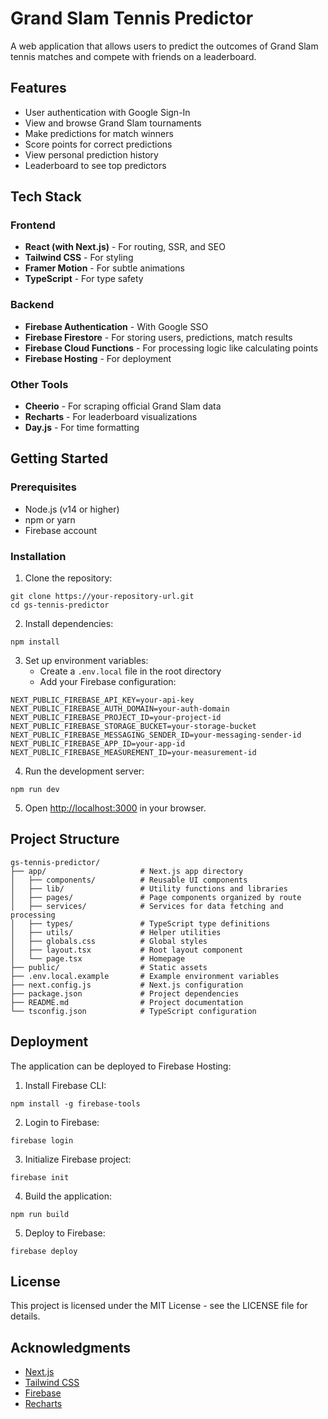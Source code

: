 # Grand Slam Tennis Predictor

A web application that allows users to predict the outcomes of Grand Slam tennis matches and compete with friends on a leaderboard.

## Features

- User authentication with Google Sign-In
- View and browse Grand Slam tournaments
- Make predictions for match winners
- Score points for correct predictions
- View personal prediction history
- Leaderboard to see top predictors

## Tech Stack

### Frontend
- **React (with Next.js)** - For routing, SSR, and SEO
- **Tailwind CSS** - For styling
- **Framer Motion** - For subtle animations
- **TypeScript** - For type safety

### Backend
- **Firebase Authentication** - With Google SSO
- **Firebase Firestore** - For storing users, predictions, match results
- **Firebase Cloud Functions** - For processing logic like calculating points
- **Firebase Hosting** - For deployment

### Other Tools
- **Cheerio** - For scraping official Grand Slam data
- **Recharts** - For leaderboard visualizations
- **Day.js** - For time formatting

## Getting Started

### Prerequisites
- Node.js (v14 or higher)
- npm or yarn
- Firebase account

### Installation

1. Clone the repository:
```
git clone https://your-repository-url.git
cd gs-tennis-predictor
```

2. Install dependencies:
```
npm install
```

3. Set up environment variables:
   - Create a `.env.local` file in the root directory
   - Add your Firebase configuration:
```
NEXT_PUBLIC_FIREBASE_API_KEY=your-api-key
NEXT_PUBLIC_FIREBASE_AUTH_DOMAIN=your-auth-domain
NEXT_PUBLIC_FIREBASE_PROJECT_ID=your-project-id
NEXT_PUBLIC_FIREBASE_STORAGE_BUCKET=your-storage-bucket
NEXT_PUBLIC_FIREBASE_MESSAGING_SENDER_ID=your-messaging-sender-id
NEXT_PUBLIC_FIREBASE_APP_ID=your-app-id
NEXT_PUBLIC_FIREBASE_MEASUREMENT_ID=your-measurement-id
```

4. Run the development server:
```
npm run dev
```

5. Open [http://localhost:3000](http://localhost:3000) in your browser.

## Project Structure

```
gs-tennis-predictor/
├── app/                     # Next.js app directory
│   ├── components/          # Reusable UI components
│   ├── lib/                 # Utility functions and libraries
│   ├── pages/               # Page components organized by route
│   ├── services/            # Services for data fetching and processing
│   ├── types/               # TypeScript type definitions
│   ├── utils/               # Helper utilities
│   ├── globals.css          # Global styles
│   ├── layout.tsx           # Root layout component
│   └── page.tsx             # Homepage
├── public/                  # Static assets
├── .env.local.example       # Example environment variables
├── next.config.js           # Next.js configuration
├── package.json             # Project dependencies
├── README.md                # Project documentation
└── tsconfig.json            # TypeScript configuration
```

## Deployment

The application can be deployed to Firebase Hosting:

1. Install Firebase CLI:
```
npm install -g firebase-tools
```

2. Login to Firebase:
```
firebase login
```

3. Initialize Firebase project:
```
firebase init
```

4. Build the application:
```
npm run build
```

5. Deploy to Firebase:
```
firebase deploy
```

## License

This project is licensed under the MIT License - see the LICENSE file for details.

## Acknowledgments

- [Next.js](https://nextjs.org/)
- [Tailwind CSS](https://tailwindcss.com/)
- [Firebase](https://firebase.google.com/)
- [Recharts](https://recharts.org/)
